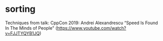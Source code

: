 # sorting
Techniques from talk: CppCon 2019: Andrei Alexandrescu “Speed Is Found In The Minds of People" (https://www.youtube.com/watch?v=FJJTYQYB1JQ)
